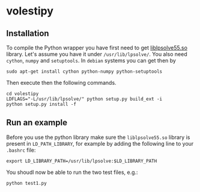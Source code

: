 # volestipy

## Installation
To compile the Python wrapper you have first need to get  [liblpsolve55.so](https://sourceforge.net/projects/lpsolve/) library. Let's assume you have it under `/usr/lib/lpsolve/`. 
You also need `cython`, `numpy` and `setuptools`. In `debian` systems you can get then by 
```
sudo apt-get install cython python-numpy python-setuptools
```

Then execute then the following commands.

```
cd volestipy
LDFLAGS="-L/usr/lib/lpsolve/" python setup.py build_ext -i
python setup.py install -f
```

## Run an example
Before you use the python library make sure the `liblpsolve55.so` library is present in `LD_PATH_LIBRARY`, for example by adding the following line to your `.bashrc` file:
```
export LD_LIBRARY_PATH=/usr/lib/lpsolve:$LD_LIBRARY_PATH

```
You shoudl now be able to run the two test files, e.g.:

```
python test1.py
```
